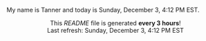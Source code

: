 My name is Tanner and today is Sunday, December 3, 4:12 PM EST.

<p align="center">This <i>README</i> file is generated <b>every 3 hours</b>!</br>Last refresh: Sunday, December 3, 4:12 PM EST<br /></p>
